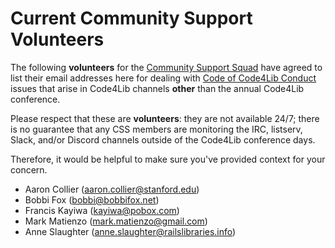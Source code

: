 Current Community Support Volunteers
====================================

The following **volunteers** for the [Community Support Squad](csvcharge.md) have agreed to list their email addresses here for dealing with [Code of Code4Lib Conduct](code_of_conduct.md) issues that arise in Code4Lib channels **other** than the annual Code4Lib conference.

Please respect that these are **volunteers**: they are not available 24/7; there is no guarantee that any CSS members are monitoring the IRC, listserv, Slack, and/or Discord channels outside of the Code4Lib conference days.  

Therefore, it would be helpful to make sure you've provided context for your concern.

* Aaron Collier (aaron.collier@stanford.edu)
* Bobbi Fox (bobbi@bobbifox.net)
* Francis Kayiwa (kayiwa@pobox.com)
* Mark Matienzo (mark.matienzo@gmail.com)
* Anne Slaughter (anne.slaughter@railslibraries.info)


